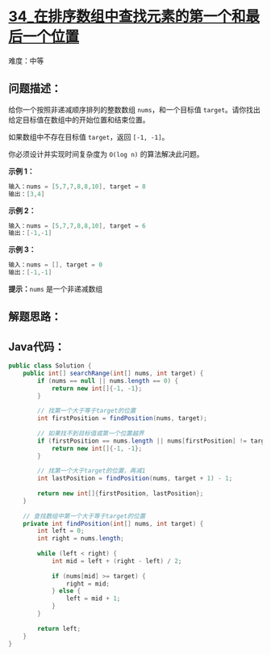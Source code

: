 # [34_在排序数组中查找元素的第一个和最后一个位置](https://leetcode.cn/problems/find-first-and-last-position-of-element-in-sorted-array/)

难度：中等

## 问题描述：

给你一个按照非递减顺序排列的整数数组 `nums`，和一个目标值 `target`。请你找出给定目标值在数组中的开始位置和结束位置。

如果数组中不存在目标值 `target`，返回 `[-1, -1]`。

你必须设计并实现时间复杂度为 `O(log n)` 的算法解决此问题。

 **示例 1：**

```java
输入：nums = [5,7,7,8,8,10], target = 8
输出：[3,4]
```

**示例 2：**

```java
输入：nums = [5,7,7,8,8,10], target = 6
输出：[-1,-1]
```

**示例 3：**

```java
输入：nums = [], target = 0
输出：[-1,-1]
```

**提示：**`nums` 是一个非递减数组

## 解题思路：



## Java代码：

```java
public class Solution {
    public int[] searchRange(int[] nums, int target) {
        if (nums == null || nums.length == 0) {
            return new int[]{-1, -1};
        }
        
        // 找第一个大于等于target的位置
        int firstPosition = findPosition(nums, target);
        
        // 如果找不到目标值或第一个位置越界
        if (firstPosition == nums.length || nums[firstPosition] != target) {
            return new int[]{-1, -1};
        }
        
        // 找第一个大于target的位置，再减1
        int lastPosition = findPosition(nums, target + 1) - 1;
        
        return new int[]{firstPosition, lastPosition};
    }
    
    // 查找数组中第一个大于等于target的位置
    private int findPosition(int[] nums, int target) {
        int left = 0;
        int right = nums.length;
        
        while (left < right) {
            int mid = left + (right - left) / 2;
            
            if (nums[mid] >= target) {
                right = mid;
            } else {
                left = mid + 1;
            }
        }
        
        return left;
    }
}
```

